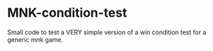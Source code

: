 # MNK-condition-test
Small code to test a VERY simple version of a win condition test for a generic m*n*k game.
